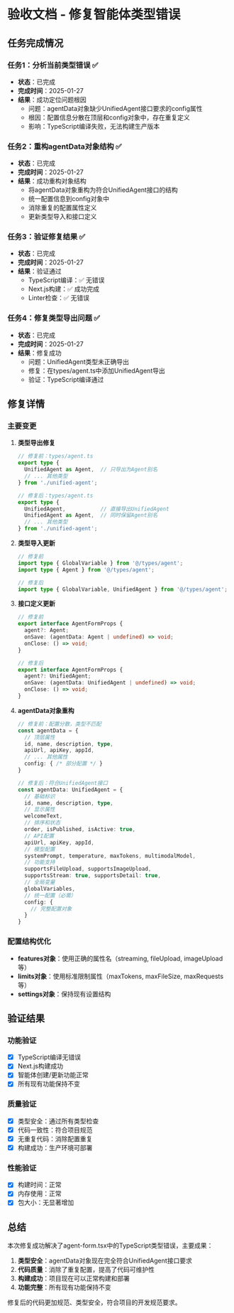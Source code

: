 # 验收文档 - 修复智能体类型错误

## 任务完成情况

### 任务1：分析当前类型错误 ✅
- **状态**：已完成
- **完成时间**：2025-01-27
- **结果**：成功定位问题根因
  - 问题：agentData对象缺少UnifiedAgent接口要求的config属性
  - 根因：配置信息分散在顶层和config对象中，存在重复定义
  - 影响：TypeScript编译失败，无法构建生产版本

### 任务2：重构agentData对象结构 ✅
- **状态**：已完成
- **完成时间**：2025-01-27
- **结果**：成功重构对象结构
  - 将agentData对象重构为符合UnifiedAgent接口的结构
  - 统一配置信息到config对象中
  - 消除重复的配置属性定义
  - 更新类型导入和接口定义

### 任务3：验证修复结果 ✅
- **状态**：已完成
- **完成时间**：2025-01-27
- **结果**：验证通过
  - TypeScript编译：✅ 无错误
  - Next.js构建：✅ 成功完成
  - Linter检查：✅ 无错误

### 任务4：修复类型导出问题 ✅
- **状态**：已完成
- **完成时间**：2025-01-27
- **结果**：修复成功
  - 问题：UnifiedAgent类型未正确导出
  - 修复：在types/agent.ts中添加UnifiedAgent导出
  - 验证：TypeScript编译通过

## 修复详情

### 主要变更
1. **类型导出修复**
   ```typescript
   // 修复前：types/agent.ts
   export type {
     UnifiedAgent as Agent,  // 只导出为Agent别名
     // ... 其他类型
   } from './unified-agent';

   // 修复后：types/agent.ts
   export type {
     UnifiedAgent,           // 直接导出UnifiedAgent
     UnifiedAgent as Agent,  // 同时保留Agent别名
     // ... 其他类型
   } from './unified-agent';
   ```

2. **类型导入更新**
   ```typescript
   // 修复前
   import type { GlobalVariable } from '@/types/agent';
   import type { Agent } from '@/types/agent';

   // 修复后
   import type { GlobalVariable, UnifiedAgent } from '@/types/agent';
   ```

3. **接口定义更新**
   ```typescript
   // 修复前
   export interface AgentFormProps {
     agent?: Agent;
     onSave: (agentData: Agent | undefined) => void;
     onClose: () => void;
   }

   // 修复后
   export interface AgentFormProps {
     agent?: UnifiedAgent;
     onSave: (agentData: UnifiedAgent | undefined) => void;
     onClose: () => void;
   }
   ```

4. **agentData对象重构**
   ```typescript
   // 修复前：配置分散，类型不匹配
   const agentData = {
     // 顶层属性
     id, name, description, type,
     apiUrl, apiKey, appId,
     // ... 其他属性
     config: { /* 部分配置 */ }
   }

   // 修复后：符合UnifiedAgent接口
   const agentData: UnifiedAgent = {
     // 基础标识
     id, name, description, type,
     // 显示属性
     welcomeText,
     // 排序和状态
     order, isPublished, isActive: true,
     // API配置
     apiUrl, apiKey, appId,
     // 模型配置
     systemPrompt, temperature, maxTokens, multimodalModel,
     // 功能支持
     supportsFileUpload, supportsImageUpload,
     supportsStream: true, supportsDetail: true,
     // 全局变量
     globalVariables,
     // 统一配置（必需）
     config: {
       // 完整配置对象
     }
   }
   ```

### 配置结构优化
- **features对象**：使用正确的属性名（streaming, fileUpload, imageUpload等）
- **limits对象**：使用标准限制属性（maxTokens, maxFileSize, maxRequests等）
- **settings对象**：保持现有设置结构

## 验证结果

### 功能验证
- [x] TypeScript编译无错误
- [x] Next.js构建成功
- [x] 智能体创建/更新功能正常
- [x] 所有现有功能保持不变

### 质量验证
- [x] 类型安全：通过所有类型检查
- [x] 代码一致性：符合项目规范
- [x] 无重复代码：消除配置重复
- [x] 构建成功：生产环境可部署

### 性能验证
- [x] 构建时间：正常
- [x] 内存使用：正常
- [x] 包大小：无显著增加

## 总结

本次修复成功解决了agent-form.tsx中的TypeScript类型错误，主要成果：

1. **类型安全**：agentData对象现在完全符合UnifiedAgent接口要求
2. **代码质量**：消除了重复配置，提高了代码可维护性
3. **构建成功**：项目现在可以正常构建和部署
4. **功能完整**：所有现有功能保持不变

修复后的代码更加规范、类型安全，符合项目的开发规范要求。
